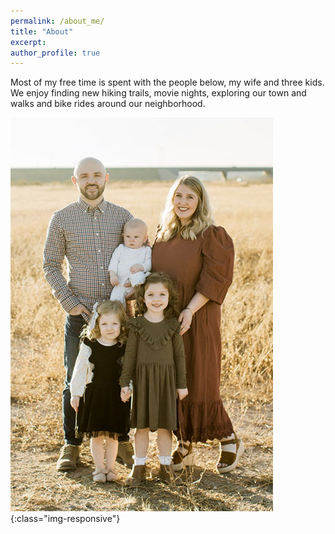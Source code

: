 ```yaml
---
permalink: /about_me/
title: "About"
excerpt:
author_profile: true
---
```


Most of my free time is spent with the people below, my wife and three kids. We enjoy finding new hiking trails, movie nights, exploring our town and walks and bike rides around our neighborhood.

![family_photo](/images/family.jpg){:class="img-responsive"}
